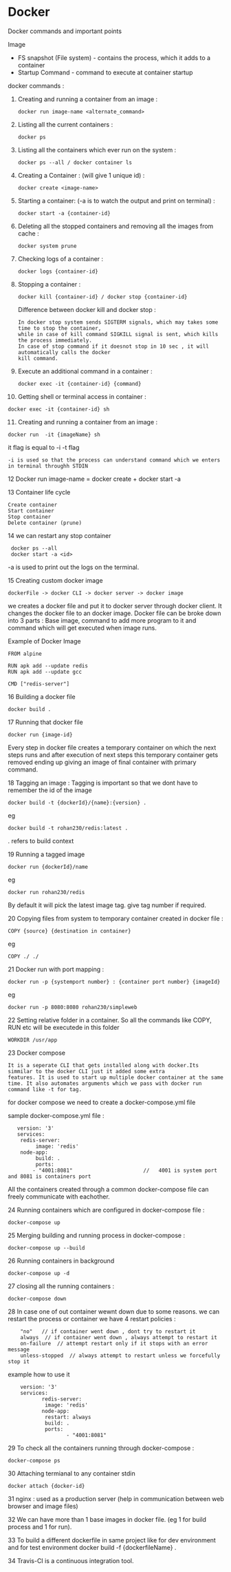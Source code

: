 # Docker
Docker commands and important points


Image 
 - FS snapshot (File system) - contains the process, which it adds to a container
 - Startup Command - command to execute at container startup


docker commands :
 1. Creating and running a container from an image :
 		
		docker run image-name <alternate_command>

 2. Listing all the current containers : 
 
		docker ps 
		
 3. Listing all the containers which ever run on the system : 
 
		docker ps --all / docker container ls
 4. Creating a Container : (will give 1 unique id) : 
		
		docker create <image-name>
 5. Starting a container: (-a is to watch the output and print on terminal) : 
 
		docker start -a {container-id}
 6. Deleting all the stopped containers and removing all the images from cache : 
		
		docker system prune
 7. Checking logs of a container : 
 
		docker logs {container-id}
 8. Stopping a container : 
 
		docker kill {container-id} / docker stop {container-id}
	
	Difference between docker kill and docker stop :
	
		In docker stop system sends SIGTERM signals, which may takes some time to stop the container,
		while in case of kill command SIGKILL signal is sent, which kills the process immediately.
		In case of stop command if it doesnot stop in 10 sec , it will automatically calls the docker 
		kill command.
	
 9. Execute an additional command in a container : 
 
		docker exec -it {container-id} {command}
		
 10. Getting shell or terminal access in container : 
 
	docker exec -it {container-id} sh
	
 11. Creating and running a container from an image : 
 	
	docker run  -it {imageName} sh
 
 
 it flag is equal to -i -t flag 
 	
	-i is used so that the process can understand command which we enters in terminal throughh STDIN
 

12 Docker run image-name = docker create <image-name> + docker start -a <image-id>

13 Container life cycle
	
	Create container
	Start container
	Stop container 
	Delete container (prune)
  

14 we can restart any stop container
	 
	 docker ps --all
	 docker start -a <id>
	 
-a is used to print out the logs on the terminal.	 


15 Creating custom docker image

	dockerFile -> docker CLI -> docker server -> docker image
	
we creates a docker file and put it to docker server through docker client. It changes the docker file to an docker image.
Docker file can be broke down into 3 parts : Base image, command to add more program to it and command which will get executed when image runs.

Example of Docker Image
	
	FROM alpine
	
	RUN apk add --update redis
	RUN apk add --update gcc
	
	CMD ["redis-server"]

16 Building a docker file
	
	docker build .

17 Running that docker file
	
	docker run {image-id}
	
Every step in docker file creates a temporary container on which the next steps runs and after execution of next steps this
temporary container gets removed ending up giving an image of final container with primary command.


18 Tagging an image :
	Tagging is important so that we dont have to remember the id of the image
	
	
	docker build -t {dockerId}/{name}:{version} .
	
eg
	
	docker build -t rohan230/redis:latest .
	
. refers to build context

19 Running a tagged image

	docker run {dockerId}/name

eg
	
	docker run rohan230/redis
	
By default it will pick the latest image tag. give tag number if required.


20 Copying files from system to temporary container created in docker file :

	COPY {source} {destination in container}
	
eg
	
	COPY ./ ./
	

21 Docker run with port mapping  :
	
	docker run -p {systemport number} : {container port number} {imageId}
	
eg
	
	docker run -p 8080:8080 rohan230/simpleweb
	
	
22 Setting relative folder in a container. So all the commands like COPY, RUN etc will be executede in this folder

	
	WORKDIR /usr/app


23 Docker compose

	It is a seperate CLI that gets installed along with docker.Its simmilar to the docker CLI just it added some extra
	features. It is used to start up multiple docker container at the same
	time. It also automates arguments which we pass with docker run command like -t for tag.
	
 for docker compose we need to create a docker-compose.yml file
 
 sample docker-compose.yml file :
 	
	   version: '3'
	   services: 
		redis-server:
		     image: 'redis'
		node-app:
		     build: .
		     ports: 
			- "4001:8081"                       //   4001 is system port and 8081 is containers port
	
All the containers created through a common docker-compose file can freely communicate with eachother.

24 Running containers which are configured in docker-compose file :

	docker-compose up
	
	
25 Merging building and running process in docker-compose :

	
	docker-compose up --build

26 Running containers in background

	docker-compose up -d
	
27 closing all the running containers :

	docker-compose down
	
28 In case one of out container wewnt down due to some reasons. we can restart the process or container
	we have 4 restart policies :
		
		"no"   // if container went down , dont try to restart it
		always  // if container went down , always attempt to restart it
		on-failure  // attempt restart only if it stops with an error message
		unless-stopped  // always attempt to restart unless we forcefully stop it
		
example how to use it

		version: '3'
		services: 
    		   redis-server:
        		image: 'redis'
    		   node-app:
        		restart: always
        		build: .
        		ports: 
            		   - "4001:8081"

29 To check all the containers running through docker-compose :
	
	docker-compose ps
	
30 Attaching termianal to any container stdin

	docker attach {docker-id}
	
31 nginx : used as a production server (help in communication between web browser and image files)

32 We can have more than 1 base images in docker file. (eg 1 for build process and 1 for run).

33 To build a different dockerfile in same project like for dev environment and for test environment
	docker build -f {dockerfileName} .

34 Travis-CI is a continuous integration tool.


